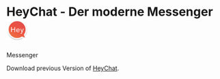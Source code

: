 # HeyChat - Der moderne Messenger <img src="/app/src/main/HeyIcon-web.png" alt="My cool logo" height="50"/>
Messenger



Download previous Version of [HeyChat](https://github.com/HiimLuki/HeyChat/raw/master/Apk/HeyChatv02.apk).
